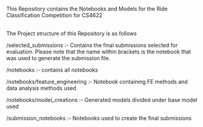 This Repository contains the Notebooks and Models for the Ride Classification Competition for CS4622

<br>
The Project structure of this Repository is as follows

<br>

/selected_submissions :- Contains the final submissions selected for evaluation. Please note that the name within brackets is the notebook that was used to generate the submission file. 

/notebooks :- contains all notebooks

/notebooks/feature_engineering :- Notebook containing FE methods and data analysis methods used

/notebooks/model_creations :- Generated models divided under base model used

/submission_notebooks :- Notebooks used to create the final submissions

<br>

